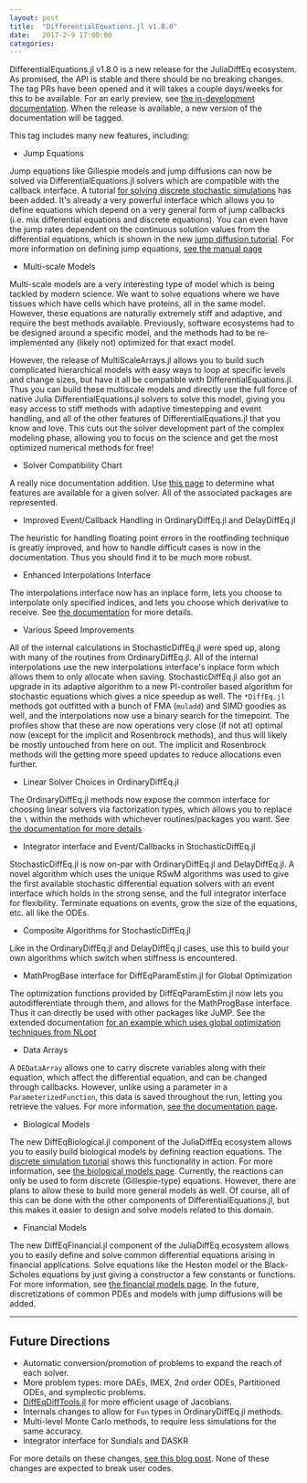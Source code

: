 ```yaml
---
layout: post
title:  "DifferentialEquations.jl v1.8.0"
date:   2017-2-9 17:00:00
categories:
---
```


DifferentialEquations.jl v1.8.0 is a new release for the JuliaDiffEq ecosystem.
As promised, the API is stable and there should be no breaking changes. The tag
PRs have been opened and it will takes a couple days/weeks for this to be available.
For an early preview, see [the in-development documentation](http://docs.juliadiffeq.org/dev/).
When the release is available, a new version of the documentation will be tagged.

This tag includes many new features, including:

* Jump Equations

Jump equations like Gillespie models and jump diffusions can now be solved via
DifferentialEquations.jl solvers which are compatible with the callback interface.
A tutorial [for solving discrete stochastic simulations](http://docs.juliadiffeq.org/dev/tutorials/discrete_stochastic_example)
has been added. It's already a very powerful interface which
allows you to define equations which depend on a very general form of jump callbacks
(i.e. mix differential equations and discrete equations). You can even have the
jump rates dependent on the continuous solution values from the differential equations,
which is shown in the new [jump diffusion tutorial](http://docs.juliadiffeq.org/dev/tutorials/jump_diffusion).
For more information on
defining jump equations, [see the manual page](http://docs.juliadiffeq.org/dev/types/jump_types)

* Multi-scale Models

Multi-scale models are a very interesting type of model which is being tackled by
modern science. We want to solve equations where we have tissues which have cells
which have proteins, all in the same model. However, these equations are naturally
extremely stiff and adaptive, and require the best methods available. Previously,
software ecosystems had to be designed around a specific model, and the methods
had to be re-implemented any (likely not) optimized for that exact model.

However, the release of MultiScaleArrays.jl allows you to build such complicated
hierarchical models with easy ways to loop at specific levels and change sizes,
but have it all be compatible with DifferentialEquations.jl. Thus you can build
these multiscale models and directly use the full force of native Julia
DifferentialEquations.jl solvers to solve this model, giving you easy access to
stiff methods with adaptive timestepping and event handling, and all of the other
features of DifferentialEquations.jl that you know and love. This cuts out the solver
development part of the complex modeling phase, allowing you to focus on the science
and get the most optimized numerical methods for free!

* Solver Compatibility Chart

A really nice documentation addition. Use
[this page](http://docs.juliadiffeq.org/dev/basics/compatibility_chart)
to determine what features are available for a given solver. All of the associated
packages are represented.

* Improved Event/Callback Handling in OrdinaryDiffEq.jl and DelayDiffEq.jl

The heuristic for handling floating point errors in the rootfinding technique
is greatly improved, and how to handle difficult cases is now in the documentation.
Thus you should find it to be much more robust.

* Enhanced Interpolations Interface

The interpolations interface now has an inplace form, lets you choose to interpolate
only specified indices, and lets you choose which derivative to receive. See
[the documentation](http://docs.juliadiffeq.org/dev/basics/solution)
for more details.

* Various Speed Improvements

All of the internal calculations in StochasticDiffEq.jl were sped up, along with
many of the routines from OrdinaryDiffEq.jl. All of the internal interpolations
use the new interpolations interface's inplace form which allows them to only
allocate when saving. StochasticDiffEq.jl also got an upgrade in its adaptive
algorithm to a new PI-controller based algorithm for stochastic equations which
gives a nice speedup as well. The `*DiffEq.jl` methods got outfitted with a
bunch of FMA (`muladd`) and SIMD goodies as well, and the interpolations
now use a binary search for the timepoint. The profiles show that these are
now operations very close (if not at) optimal now (except for the implicit
and Rosenbrock methods), and thus will likely be mostly untouched from here
on out. The implicit and Rosenbrock methods will the getting more speed updates
to reduce allocations even further.

* Linear Solver Choices in OrdinaryDiffEq.jl

The OrdinaryDiffEq.jl methods now expose the common interface for choosing
linear solvers via factorization types, which allows you to replace the `\`
within the methods with whichever routines/packages you want. See
[the documentation for more details](http://docs.juliadiffeq.org/dev/features/linear_nonlinear)

* Integrator interface and Event/Callbacks in StochasticDiffEq.jl

StochasticDiffEq.jl is now on-par with OrdinaryDiffEq.jl and DelayDiffEq.jl. A
novel algorithm which uses the unique RSwM algorithms was used to give the first
available stochastic differential equation solvers with an event interface which
holds in the strong sense, and the full integrator interface for flexibility.
Terminate equations on events, grow the size of the equations, etc. all like the
ODEs.

* Composite Algorithms for StochasticDiffEq.jl

Like in the OrdinaryDiffEq.jl and DelayDiffEq.jl cases, use this to build
your own algorithms which switch when stiffness is encountered.

* MathProgBase interface for DiffEqParamEstim.jl for Global Optimization

The optimization functions provided by DiffEqParamEstim.jl now lets you autodifferentiate
through them, and allows for the MathProgBase interface. Thus it can directly be used with
other packages like JuMP. See the extended documentation
[for an example which uses global optimization techniques from NLopt](http://docs.juliadiffeq.org/latest/analysis/parameter_estimation)

* Data Arrays

A `DEDataArray` allows one to carry discrete variables along with their equation,
which affect the differential equation, and can be changed through callbacks.
However, unlike using a parameter in a `ParameterizedFunction`, this data is
saved throughout the run, letting you retrieve the values. For more information,
[see the documentation page](http://docs.juliadiffeq.org/latest/features/data_arrays).

* Biological Models

The new DiffEqBiological.jl component of the JuliaDiffEq ecosystem allows you to
easily build biological models by defining reaction equations. The
[discrete simulation tutorial](http://docs.juliadiffeq.org/dev/tutorials/discrete_stochastic_example)
shows this functionality in action. For more information, see
[the biological models page](http://docs.juliadiffeq.org/dev/models/biological).
Currently, the reactions can only be used to form discrete (Gillespie-type) equations.
However, there are plans to allow these to build more general models as well.
Of course, all of this can be done with the other components of DifferentialEquations.jl,
but this makes it easier to design and solve models related to this domain.

* Financial Models

The new DiffEqFinancial.jl component of the JuliaDiffEq ecosystem allows you
to easily define and solve common differential equations arising in financial
applications. Solve equations like the Heston model or the Black-Scholes equations
by just giving a constructor a few constants or functions. For more information,
see [the financial models page](http://docs.juliadiffeq.org/dev/models/financial).
In the future, discretizations of common PDEs and models with jump diffusions will be added.

-------------

## Future Directions

- Automatic conversion/promotion of problems to expand the reach of each solver.
- More problem types: more DAEs, IMEX, 2nd order ODEs, Partitioned ODEs, and symplectic problems.
- [DiffEqDiffTools.jl](https://github.com/JuliaDiffEq/DiffEqDiffTools.jl) for more efficient usage of Jacobians.
- Internals changes to allow for `Fun` types in OrdinaryDiffEq.jl methods.
- Multi-level Monte Carlo methods, to require less simulations for the same accuracy.
- Integrator interface for Sundials and DASKR

For more details on these changes,
[see this blog post](http://www.stochasticlifestyle.com/6-months-differentialequations-jl-going/).
None of these changes are expected to break user codes.
